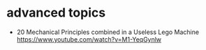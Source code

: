 # advanced topics

* 20 Mechanical Principles combined in a Useless Lego Machine  https://www.youtube.com/watch?v=M1-YeqGynlw



